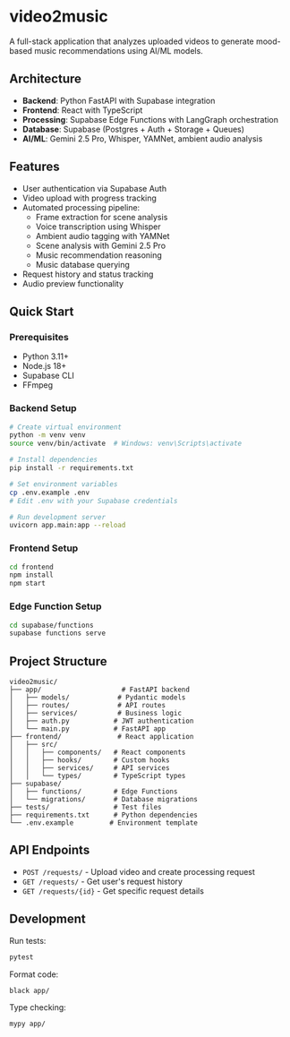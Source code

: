 # video2music

A full-stack application that analyzes uploaded videos to generate mood-based music recommendations using AI/ML models.

## Architecture

- **Backend**: Python FastAPI with Supabase integration
- **Frontend**: React with TypeScript
- **Processing**: Supabase Edge Functions with LangGraph orchestration
- **Database**: Supabase (Postgres + Auth + Storage + Queues)
- **AI/ML**: Gemini 2.5 Pro, Whisper, YAMNet, ambient audio analysis

## Features

- User authentication via Supabase Auth
- Video upload with progress tracking
- Automated processing pipeline:
  - Frame extraction for scene analysis
  - Voice transcription using Whisper
  - Ambient audio tagging with YAMNet
  - Scene analysis with Gemini 2.5 Pro
  - Music recommendation reasoning
  - Music database querying
- Request history and status tracking
- Audio preview functionality

## Quick Start

### Prerequisites

- Python 3.11+
- Node.js 18+
- Supabase CLI
- FFmpeg

### Backend Setup

```bash
# Create virtual environment
python -m venv venv
source venv/bin/activate  # Windows: venv\Scripts\activate

# Install dependencies
pip install -r requirements.txt

# Set environment variables
cp .env.example .env
# Edit .env with your Supabase credentials

# Run development server
uvicorn app.main:app --reload
```

### Frontend Setup

```bash
cd frontend
npm install
npm start
```

### Edge Function Setup

```bash
cd supabase/functions
supabase functions serve
```

## Project Structure

```
video2music/
├── app/                    # FastAPI backend
│   ├── models/            # Pydantic models
│   ├── routes/            # API routes
│   ├── services/          # Business logic
│   ├── auth.py           # JWT authentication
│   └── main.py           # FastAPI app
├── frontend/              # React application
│   ├── src/
│   │   ├── components/   # React components
│   │   ├── hooks/        # Custom hooks
│   │   ├── services/     # API services
│   │   └── types/        # TypeScript types
├── supabase/
│   ├── functions/        # Edge Functions
│   └── migrations/       # Database migrations
├── tests/                # Test files
├── requirements.txt      # Python dependencies
└── .env.example         # Environment template
```

## API Endpoints

- `POST /requests/` - Upload video and create processing request
- `GET /requests/` - Get user's request history
- `GET /requests/{id}` - Get specific request details

## Development

Run tests:
```bash
pytest
```

Format code:
```bash
black app/
```

Type checking:
```bash
mypy app/
```
